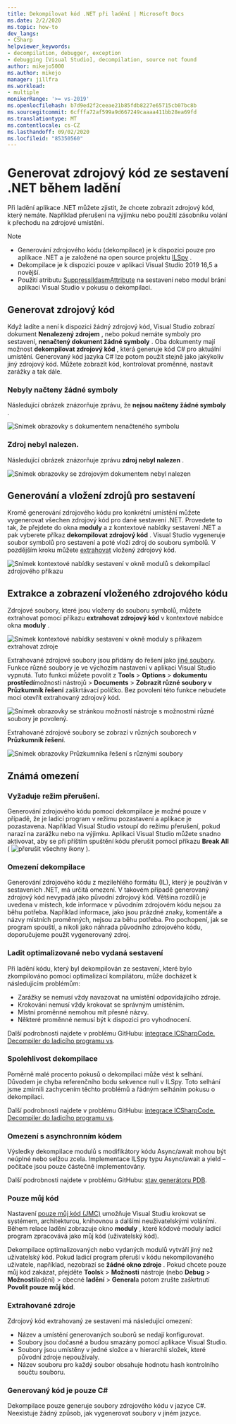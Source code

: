 ```yaml
---
title: Dekompilovat kód .NET při ladění | Microsoft Docs
ms.date: 2/2/2020
ms.topic: how-to
dev_langs:
- CSharp
helpviewer_keywords:
- decompilation, debugger, exception
- debugging [Visual Studio], decompilation, source not found
author: mikejo5000
ms.author: mikejo
manager: jillfra
ms.workload:
- multiple
monikerRange: '>= vs-2019'
ms.openlocfilehash: b7d9ed2f2ceeae21b85fdb8227e65715cb07bc8b
ms.sourcegitcommit: 6cfffa72af599a9d667249caaaa411bb28ea69fd
ms.translationtype: MT
ms.contentlocale: cs-CZ
ms.lasthandoff: 09/02/2020
ms.locfileid: "85350560"
---
```

# <a name="generate-source-code-from-net-assemblies-while-debugging"></a>Generovat zdrojový kód ze sestavení .NET během ladění

Při ladění aplikace .NET můžete zjistit, že chcete zobrazit zdrojový kód, který nemáte. Například přerušení na výjimku nebo použití zásobníku volání k přechodu na zdrojové umístění.

> [!NOTE]
> * Generování zdrojového kódu (dekompilace) je k dispozici pouze pro aplikace .NET a je založené na open source projektu [ILSpy](https://github.com/icsharpcode/ILSpy) .
> * Dekompilace je k dispozici pouze v aplikaci Visual Studio 2019 16,5 a novější.
> * Použití atributu [SuppressIldasmAttribute](https://docs.microsoft.com/dotnet/api/system.runtime.compilerservices.suppressildasmattribute) na sestavení nebo modul brání aplikaci Visual Studio v pokusu o dekompilaci.

## <a name="generate-source-code"></a>Generovat zdrojový kód

Když ladíte a není k dispozici žádný zdrojový kód, Visual Studio zobrazí dokument **Nenalezený zdrojem** , nebo pokud nemáte symboly pro sestavení, **nenačtený dokument žádné symboly** . Oba dokumenty mají možnost **dekompilovat zdrojový kód** , která generuje kód C# pro aktuální umístění. Generovaný kód jazyka C# lze potom použít stejně jako jakýkoliv jiný zdrojový kód. Můžete zobrazit kód, kontrolovat proměnné, nastavit zarážky a tak dále.

### <a name="no-symbols-loaded"></a>Nebyly načteny žádné symboly

Následující obrázek znázorňuje zprávu, že **nejsou načteny žádné symboly** .

![Snímek obrazovky s dokumentem nenačteného symbolu](media/decompilation-no-symbol-found.png)

### <a name="source-not-found"></a>Zdroj nebyl nalezen.

Následující obrázek znázorňuje zprávu **zdroj nebyl nalezen** .

![Snímek obrazovky se zdrojovým dokumentem nebyl nalezen](media/decompilation-no-source-found.png)

## <a name="generate-and-embed-sources-for-an-assembly"></a>Generování a vložení zdrojů pro sestavení

Kromě generování zdrojového kódu pro konkrétní umístění můžete vygenerovat všechen zdrojový kód pro dané sestavení .NET. Provedete to tak, že přejdete do okna **moduly** a z kontextové nabídky sestavení .NET a pak vyberete příkaz **dekompilovat zdrojový kód** . Visual Studio vygeneruje soubor symbolů pro sestavení a poté vloží zdroj do souboru symbolů. V pozdějším kroku můžete [extrahovat](#extract-and-view-the-embedded-source-code) vložený zdrojový kód.

![Snímek kontextové nabídky sestavení v okně modulů s dekompilací zdrojového příkazu](media/decompilation-decompile-source-code.png)

## <a name="extract-and-view-the-embedded-source-code"></a>Extrakce a zobrazení vloženého zdrojového kódu

Zdrojové soubory, které jsou vloženy do souboru symbolů, můžete extrahovat pomocí příkazu **extrahovat zdrojový kód** v kontextové nabídce okna **moduly** .

![Snímek kontextové nabídky sestavení v okně moduly s příkazem extrahovat zdroje](media/decompilation-extract-source-code.png)

Extrahované zdrojové soubory jsou přidány do řešení jako [jiné soubory](../ide/reference/miscellaneous-files.md). Funkce různé soubory je ve výchozím nastavení v aplikaci Visual Studio vypnutá. Tuto funkci můžete povolit z **Tools**  >  **Options**  >  **dokumentu prostředí**možnosti nástrojů  >  **Documents**  >  **Zobrazit různé soubory v Průzkumník řešení** zaškrtávací políčko. Bez povolení této funkce nebudete moci otevřít extrahovaný zdrojový kód.

![Snímek obrazovky se stránkou možností nástroje s možnostmi různé soubory je povolený.](media/decompilation-tools-options-misc-files.png)

Extrahované zdrojové soubory se zobrazí v různých souborech v **Průzkumník řešení**.

![Snímek obrazovky Průzkumníka řešení s různými soubory](media/decompilation-solution-explorer.png)

## <a name="known-limitations"></a>Známá omezení

### <a name="requires-break-mode"></a>Vyžaduje režim přerušení.

Generování zdrojového kódu pomocí dekompilace je možné pouze v případě, že je ladicí program v režimu pozastavení a aplikace je pozastavena. Například Visual Studio vstoupí do režimu přerušení, pokud narazí na zarážku nebo na výjimku. Aplikaci Visual Studio můžete snadno aktivovat, aby se při příštím spuštění kódu přerušit pomocí příkazu **Break All** ( ![ přerušit všechny ikony ](media/decompilation-break-all.png) ).

### <a name="decompilation-limitations"></a>Omezení dekompilace

Generování zdrojového kódu z mezilehlého formátu (IL), který je používán v sestaveních .NET, má určitá omezení. V takovém případě generovaný zdrojový kód nevypadá jako původní zdrojový kód. Většina rozdílů je uvedena v místech, kde informace v původním zdrojovém kódu nejsou za běhu potřeba. Například informace, jako jsou prázdné znaky, komentáře a názvy místních proměnných, nejsou za běhu potřeba. Pro pochopení, jak se program spouští, a nikoli jako náhrada původního zdrojového kódu, doporučujeme použít vygenerovaný zdroj.

### <a name="debug-optimized-or-release-assemblies"></a>Ladit optimalizované nebo vydaná sestavení

Při ladění kódu, který byl dekompilován ze sestavení, které bylo zkompilováno pomocí optimalizací kompilátoru, může docházet k následujícím problémům:
- Zarážky se nemusí vždy navazovat na umístění odpovídajícího zdroje.
- Krokování nemusí vždy krokovat se správným umístěním.
- Místní proměnné nemohou mít přesné názvy.
- Některé proměnné nemusí být k dispozici pro vyhodnocení.

Další podrobnosti najdete v problému GitHubu: [integrace ICSharpCode. Decompiler do ladicího programu vs](https://github.com/icsharpcode/ILSpy/issues/1901).

### <a name="decompilation-reliability"></a>Spolehlivost dekompilace

Poměrně malé procento pokusů o dekompilaci může vést k selhání. Důvodem je chyba referenčního bodu sekvence null v ILSpy.  Toto selhání jsme zmírnili zachycením těchto problémů a řádným selháním pokusu o dekompilaci.

Další podrobnosti najdete v problému GitHubu: [integrace ICSharpCode. Decompiler do ladicího programu vs](https://github.com/icsharpcode/ILSpy/issues/1901).

### <a name="limitations-with-async-code"></a>Omezení s asynchronním kódem

Výsledky dekompilace modulů s modifikátory kódu Async/await mohou být neúplné nebo selžou zcela. Implementace ILSpy typu Async/await a yield – počítače jsou pouze částečně implementovány. 

Další podrobnosti najdete v problému GitHubu: [stav generátoru PDB](https://github.com/icsharpcode/ILSpy/issues/1422).

### <a name="just-my-code"></a>Pouze můj kód

Nastavení [pouze můj kód (JMC)](https://docs.microsoft.com/visualstudio/debugger/just-my-code) umožňuje Visual Studiu krokovat se systémem, architekturou, knihovnou a dalšími neuživatelskými voláními. Během relace ladění zobrazuje okno **moduly** , které kódové moduly ladicí program zpracovává jako můj kód (uživatelský kód).

Dekompilace optimalizovaných nebo vydaných modulů vytváří jiný než uživatelský kód. Pokud ladicí program přeruší v kódu nekompilovaného uživatele, například, nezobrazí se **žádné okno zdroje** . Pokud chcete pouze můj kód zakázat, přejděte **Tools**k  >  **Možnosti** nástroje (nebo **Debug**  >  **Možnosti**ladění) > obecné **ladění**  >  **General**a potom zrušte zaškrtnutí **Povolit pouze můj kód**.

### <a name="extracted-sources"></a>Extrahované zdroje

Zdrojový kód extrahovaný ze sestavení má následující omezení:
- Název a umístění generovaných souborů se nedají konfigurovat.
- Soubory jsou dočasné a budou smazány pomocí aplikace Visual Studio.
- Soubory jsou umístěny v jedné složce a v hierarchii složek, které původní zdroje nepoužívaly.
- Název souboru pro každý soubor obsahuje hodnotu hash kontrolního součtu souboru.

### <a name="generated-code-is-c-only"></a>Generovaný kód je pouze C#
Dekompilace pouze generuje soubory zdrojového kódu v jazyce C#. Neexistuje žádný způsob, jak vygenerovat soubory v jiném jazyce.
